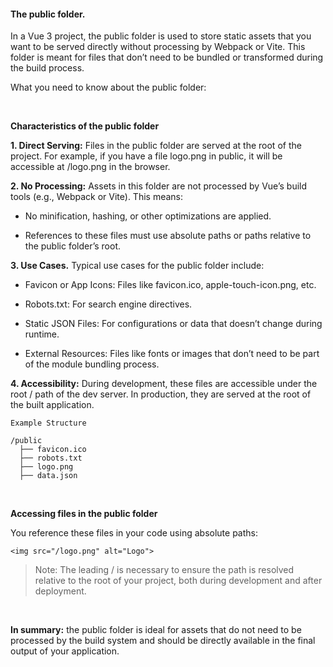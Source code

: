 #### The public folder. 


In a Vue 3 project, the public folder is used to store static assets that you want to be served directly without processing by Webpack or Vite. This folder is meant for files that don’t need to be bundled or transformed during the build process.

What you need to know about the public folder:

&nbsp;

**Characteristics of the public folder**

**1. Direct Serving:** Files in the public folder are served at the root of the project. For example, if you have a file logo.png in public, it will be accessible at /logo.png in the browser.


**2. No Processing:** Assets in this folder are not processed by Vue’s build tools (e.g., Webpack or Vite). This means:

- No minification, hashing, or other optimizations are applied.

- References to these files must use absolute paths or paths relative to the public folder’s root.



**3. Use Cases.** Typical use cases for the public folder include:

- Favicon or App Icons: Files like favicon.ico, apple-touch-icon.png, etc.

- Robots.txt: For search engine directives.

- Static JSON Files: For configurations or data that doesn’t change during runtime.

- External Resources: Files like fonts or images that don’t need to be part of the module bundling process.



**4. Accessibility:** During development, these files are accessible under the root / path of the dev server. In production, they are served at the root of the built application.


```
Example Structure

/public
  ├── favicon.ico
  ├── robots.txt
  ├── logo.png
  ├── data.json
```

&nbsp;

**Accessing files in the public folder**

You reference these files in your code using absolute paths:

```
<img src="/logo.png" alt="Logo">
```

> Note: The leading / is necessary to ensure the path is resolved relative to the root of your project, both during development and after deployment.

&nbsp;

**In summary:** the public folder is ideal for assets that do not need to be processed by the build system and should be directly available in the final output of your application.

